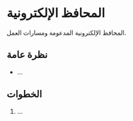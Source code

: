 # المحافظ الإلكترونية

المحافظ الإلكترونية المدعومة ومسارات العمل.

## نظرة عامة
- ...

## الخطوات
1. ...
